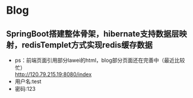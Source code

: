 # Blog

## SpringBoot搭建整体骨架，hibernate支持数据层映射，redisTemplet方式实现redis缓存数据
- ps：前端页面引用部分lawei的html，blog部分页面还在完善中（最近比较忙）  
<http://120.79.215.19:8080/index>
- 用户名:test
- 密码:123

